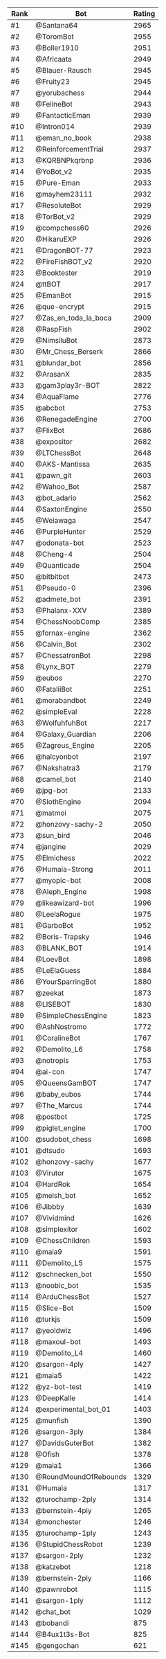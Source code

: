 Rank|Bot|Rating
---|---|---
#1|@Santana64|2965
#2|@ToromBot|2955
#3|@Boller1910|2951
#4|@Africaata|2949
#5|@Blauer-Rausch|2945
#6|@Fruity23|2945
#7|@yorubachess|2944
#8|@FelineBot|2943
#9|@FantacticEman|2939
#10|@Intron014|2939
#11|@eman_no_book|2938
#12|@ReinforcementTrial|2937
#13|@KQRBNPkqrbnp|2936
#14|@YoBot_v2|2935
#15|@Pure-Eman|2933
#16|@mayhem23111|2932
#17|@ResoluteBot|2929
#18|@TorBot_v2|2929
#19|@compchess60|2926
#20|@HikaruEXP|2926
#21|@DragonBOT-77|2923
#22|@FireFishBOT_v2|2920
#23|@Booktester|2919
#24|@ttBOT|2917
#25|@EmanBot|2915
#26|@que-encrypt|2915
#27|@Zas_en_toda_la_boca|2909
#28|@RaspFish|2902
#29|@NimsiluBot|2873
#30|@Mr_Chess_Berserk|2866
#31|@blundar_bot|2856
#32|@ArasanX|2835
#33|@gam3play3r-BOT|2822
#34|@AquaFlame|2776
#35|@abcbot|2753
#36|@RenegadeEngine|2700
#37|@FlixBot|2686
#38|@expositor|2682
#39|@LTChessBot|2648
#40|@AKS-Mantissa|2635
#41|@pawn_git|2603
#42|@Wahoo_Bot|2587
#43|@bot_adario|2562
#44|@SaxtonEngine|2550
#45|@Weiawaga|2547
#46|@PurpleHunter|2529
#47|@odonata-bot|2523
#48|@Cheng-4|2504
#49|@Quanticade|2504
#50|@bitbitbot|2473
#51|@Pseudo-0|2396
#52|@admete_bot|2391
#53|@Phalanx-XXV|2389
#54|@ChessNoobComp|2385
#55|@fornax-engine|2362
#56|@Calvin_Bot|2302
#57|@ChessatronBot|2298
#58|@Lynx_BOT|2279
#59|@eubos|2270
#60|@FataliiBot|2251
#61|@morabandbot|2249
#62|@simpleEval|2228
#63|@WolfuhfuhBot|2217
#64|@Galaxy_Guardian|2206
#65|@Zagreus_Engine|2205
#66|@halcyonbot|2197
#67|@Nakshatra3|2179
#68|@camel_bot|2140
#69|@jpg-bot|2133
#70|@SlothEngine|2094
#71|@matmoi|2075
#72|@honzovy-sachy-2|2050
#73|@sun_bird|2046
#74|@jangine|2029
#75|@Elmichess|2022
#76|@Humaia-Strong|2011
#77|@myopic-bot|2008
#78|@Aleph_Engine|1998
#79|@likeawizard-bot|1996
#80|@LeelaRogue|1975
#81|@GarboBot|1952
#82|@Boris-Trapsky|1946
#83|@BLANK_BOT|1914
#84|@LoevBot|1898
#85|@LeElaGuess|1884
#86|@YourSparringBot|1880
#87|@zeekat|1873
#88|@LISEBOT|1830
#89|@SimpleChessEngine|1823
#90|@AshNostromo|1772
#91|@CoralineBot|1767
#92|@Demolito_L6|1758
#93|@notropis|1753
#94|@ai-con|1747
#95|@QueensGamBOT|1747
#96|@baby_eubos|1744
#97|@The_Marcus|1744
#98|@postbot|1725
#99|@piglet_engine|1700
#100|@sudobot_chess|1698
#101|@dtsudo|1693
#102|@honzovy-sachy|1677
#103|@Virutor|1675
#104|@HardRok|1654
#105|@melsh_bot|1652
#106|@Jibbby|1639
#107|@Vividmind|1626
#108|@simplexitor|1602
#109|@ChessChildren|1593
#110|@maia9|1591
#111|@Demolito_L5|1575
#112|@schnecken_bot|1550
#113|@noobic_bot|1535
#114|@ArduChessBot|1527
#115|@Slice-Bot|1509
#116|@turkjs|1509
#117|@yeoldwiz|1496
#118|@maxoul-bot|1493
#119|@Demolito_L4|1460
#120|@sargon-4ply|1427
#121|@maia5|1422
#122|@yz-bot-test|1419
#123|@DeepKalle|1414
#124|@experimental_bot_01|1403
#125|@munfish|1390
#126|@sargon-3ply|1384
#127|@DavidsGuterBot|1382
#128|@Ofish|1378
#129|@maia1|1366
#130|@RoundMoundOfRebounds|1329
#131|@Humaia|1317
#132|@turochamp-2ply|1314
#133|@bernstein-4ply|1265
#134|@monchester|1246
#135|@turochamp-1ply|1243
#136|@StupidChessRobot|1239
#137|@sargon-2ply|1232
#138|@katzebot|1218
#139|@bernstein-2ply|1166
#140|@pawnrobot|1115
#141|@sargon-1ply|1112
#142|@chat_bot|1029
#143|@bobandi|875
#144|@B4ux1t3s-Bot|825
#145|@gengochan|621
